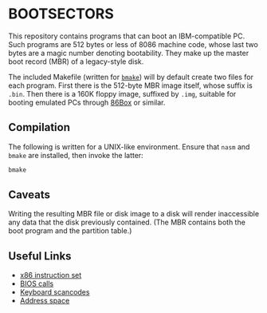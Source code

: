 # BOOTSECTORS

This repository contains programs that can boot an IBM-compatible PC.
Such programs are 512 bytes or less of 8086 machine code,
whose last two bytes are a magic number denoting bootability.
They make up the master boot record (MBR) of a legacy-style disk.

The included Makefile (written for [`bmake`][1])
will by default create two files for each program.
First there is the 512-byte MBR image itself, whose suffix is `.bin`.
Then there is a 160K floppy image, suffixed by `.img`,
suitable for booting emulated PCs through [86Box][2] or similar.

## Compilation
The following is written for a UNIX-like environment.
Ensure that `nasm` and `bmake` are installed, then invoke the latter:
```sh
bmake
```

## Caveats
Writing the resulting MBR file or disk image to a disk
will render inaccessible any data that the disk previously contained.
(The MBR contains both the boot program and the partition table.)

## Useful Links
* [x86 instruction set][3]
* [BIOS calls][4]
* [Keyboard scancodes][5]
* [Address space][6]



[1]: https://crufty.net/help/sjg/bmake.html
[2]: https://86Box.net
[3]: https://en.wikipedia.org/wiki/X86_instruction_listings
[4]: https://www.pcjs.org/documents/books/mspl13/msdos/encyclopedia/appendix-o/
[5]: https://www.ssterling.net/comp/scancodes/
[6]: https://wiki.osdev.org/Memory_Map_(x86)
